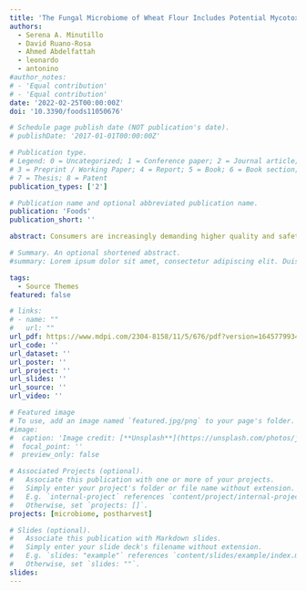 ```yaml
---
title: 'The Fungal Microbiome of Wheat Flour Includes Potential Mycotoxin Producers'
authors:
  - Serena A. Minutillo
  - David Ruano-Rosa
  - Ahmed Abdelfattah
  - leonardo
  - antonino
#author_notes:
# - 'Equal contribution'
# - 'Equal contribution'
date: '2022-02-25T00:00:00Z'
doi: '10.3390/foods11050676'

# Schedule page publish date (NOT publication's date).
# publishDate: '2017-01-01T00:00:00Z'

# Publication type.
# Legend: 0 = Uncategorized; 1 = Conference paper; 2 = Journal article;
# 3 = Preprint / Working Paper; 4 = Report; 5 = Book; 6 = Book section;
# 7 = Thesis; 8 = Patent
publication_types: ['2']

# Publication name and optional abbreviated publication name.
publication: 'Foods'
publication_short: ''

abstract: Consumers are increasingly demanding higher quality and safety standards for the products they consume, and one of this is wheat flour, the basis of a wide variety of processed products. This major component in the diet of many communities can be contaminated by microorganisms before the grain harvest, or during the grain storage right before processing. These microorganisms include several fungal species, many of which produce mycotoxins, secondary metabolites that can cause severe acute and chronic disorders. Yet, we still know little about the overall composition of fungal communities associated with wheat flour. In this study, we contribute to fill this gap by characterizing the fungal microbiome of different types of wheat flour using culture-dependent and -independent techniques. Qualitatively, these approaches suggested similar results, highlighting the presence of several fungal taxa able to produce mycotoxins. In-vitro isolation of fungal species suggest a higher frequency of Penicillium, while metabarcoding suggest a higher abundance of Alternaria. This discrepancy might reside on the targeted portion of the community (alive vs. overall) or in the specific features of each technique. Thus, this study shows that commercial wheat flour hosts a wide fungal diversity with several taxa potentially representing concerns for consumers, aspects that need more attention throughout the food production chain.

# Summary. An optional shortened abstract.
#summary: Lorem ipsum dolor sit amet, consectetur adipiscing elit. Duis posuere tellus ac convallis placerat. Proin tincidunt magna sed ex sollicitudin condimentum.

tags:
  - Source Themes
featured: false

# links:
# - name: ""
#   url: ""
url_pdf: https://www.mdpi.com/2304-8158/11/5/676/pdf?version=1645779934
url_code: ''
url_dataset: ''
url_poster: ''
url_project: ''
url_slides: ''
url_source: ''
url_video: ''

# Featured image
# To use, add an image named `featured.jpg/png` to your page's folder.
#image:
#  caption: 'Image credit: [**Unsplash**](https://unsplash.com/photos/jdD8gXaTZsc)'
#  focal_point: ''
#  preview_only: false

# Associated Projects (optional).
#   Associate this publication with one or more of your projects.
#   Simply enter your project's folder or file name without extension.
#   E.g. `internal-project` references `content/project/internal-project/index.md`.
#   Otherwise, set `projects: []`.
projects: [microbiome, postharvest]

# Slides (optional).
#   Associate this publication with Markdown slides.
#   Simply enter your slide deck's filename without extension.
#   E.g. `slides: "example"` references `content/slides/example/index.md`.
#   Otherwise, set `slides: ""`.
slides:
---
```

